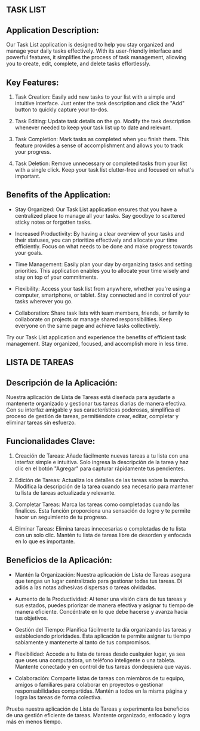## TASK LIST ##
## Application Description:

Our Task List application is designed to help you stay organized and manage your daily tasks effectively. With its user-friendly interface and powerful features, it simplifies the process of task management, allowing you to create, edit, complete, and delete tasks effortlessly. 

## Key Features:

1. Task Creation: Easily add new tasks to your list with a simple and intuitive interface. Just enter the task description and click the "Add" button to quickly capture your to-dos.

2. Task Editing: Update task details on the go. Modify the task description whenever needed to keep your task list up to date and relevant.

3. Task Completion: Mark tasks as completed when you finish them. This feature provides a sense of accomplishment and allows you to track your progress.

4. Task Deletion: Remove unnecessary or completed tasks from your list with a single click. Keep your task list clutter-free and focused on what's important.

## Benefits of the Application:

- Stay Organized: Our Task List application ensures that you have a centralized place to manage all your tasks. Say goodbye to scattered sticky notes or forgotten tasks.

- Increased Productivity: By having a clear overview of your tasks and their statuses, you can prioritize effectively and allocate your time efficiently. Focus on what needs to be done and make progress towards your goals.

- Time Management: Easily plan your day by organizing tasks and setting priorities. This application enables you to allocate your time wisely and stay on top of your commitments.

- Flexibility: Access your task list from anywhere, whether you're using a computer, smartphone, or tablet. Stay connected and in control of your tasks wherever you go.

- Collaboration: Share task lists with team members, friends, or family to collaborate on projects or manage shared responsibilities. Keep everyone on the same page and achieve tasks collectively.

Try our Task List application and experience the benefits of efficient task management. Stay organized, focused, and accomplish more in less time.

## LISTA DE TAREAS ##

## Descripción de la Aplicación:

Nuestra aplicación de Lista de Tareas está diseñada para ayudarte a mantenerte organizado y gestionar tus tareas diarias de manera efectiva. Con su interfaz amigable y sus características poderosas, simplifica el proceso de gestión de tareas, permitiéndote crear, editar, completar y eliminar tareas sin esfuerzo.

## Funcionalidades Clave:

1. Creación de Tareas: Añade fácilmente nuevas tareas a tu lista con una interfaz simple e intuitiva. Solo ingresa la descripción de la tarea y haz clic en el botón "Agregar" para capturar rápidamente tus pendientes.

2. Edición de Tareas: Actualiza los detalles de las tareas sobre la marcha. Modifica la descripción de la tarea cuando sea necesario para mantener tu lista de tareas actualizada y relevante.

3. Completar Tareas: Marca las tareas como completadas cuando las finalices. Esta función proporciona una sensación de logro y te permite hacer un seguimiento de tu progreso.

4. Eliminar Tareas: Elimina tareas innecesarias o completadas de tu lista con un solo clic. Mantén tu lista de tareas libre de desorden y enfocada en lo que es importante.

## Beneficios de la Aplicación:

- Mantén la Organización: Nuestra aplicación de Lista de Tareas asegura que tengas un lugar centralizado para gestionar todas tus tareas. Di adiós a las notas adhesivas dispersas o tareas olvidadas.

- Aumento de la Productividad: Al tener una visión clara de tus tareas y sus estados, puedes priorizar de manera efectiva y asignar tu tiempo de manera eficiente. Concéntrate en lo que debe hacerse y avanza hacia tus objetivos.

- Gestión del Tiempo: Planifica fácilmente tu día organizando las tareas y estableciendo prioridades. Esta aplicación te permite asignar tu tiempo sabiamente y mantenerte al tanto de tus compromisos.

- Flexibilidad: Accede a tu lista de tareas desde cualquier lugar, ya sea que uses una computadora, un teléfono inteligente o una tableta. Mantente conectado y en control de tus tareas dondequiera que vayas.

- Colaboración: Comparte listas de tareas con miembros de tu equipo, amigos o familiares para colaborar en proyectos o gestionar responsabilidades compartidas. Mantén a todos en la misma página y logra las tareas de forma colectiva.

Prueba nuestra aplicación de Lista de Tareas y experimenta los beneficios de una gestión eficiente de tareas. Mantente organizado, enfocado y logra más en menos tiempo.